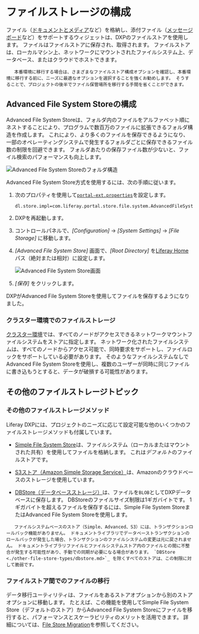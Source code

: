# ファイルストレージの構成

ファイル（[ドキュメントとメディア](../../../collaboration-and-social/collaboration-and-social-overview.md)など）を格納し、添付ファイル（[メッセージボード](../../../collaboration-and-social/collaboration-and-social-overview.md)など）をサポートするウィジェットは、DXPのファイルストアを使用します。 ファイルはファイルストアに保存され、取得されます。 ファイルストアは、ローカルマシン上、ネットワークにマウントされたファイルシステム上、データベース、またはクラウドでホストできます。

``` important::
   本番環境に移行する場合は、さまざまなファイルストア構成オプションを確認し、本番環境に移行する前に、ニーズに最適なオプションを選択することを強くお勧めします。 そうすることで、プロジェクトの後半でファイル保管場所を移行する手間を省くことができます。
```

## Advanced File System Storeの構成

Advanced File System Storeは、フォルダ内のファイルをアルファベット順にネストすることにより、プログラムで数百万のファイルに拡張できるフォルダ構造を作成します。 これにより、より多くのファイルを保存できるようになり、一部のオペレーティングシステムで発生するフォルダごとに保存できるファイル数の制限を回避できます。 フォルダあたりの保存ファイル数が少ないと、ファイル検索のパフォーマンスも向上します。

![Advanced File System Storeのフォルダ構造](./configuring-file-storage/images/01.png)

Advanced File System Store方式を使用するには、次の手順に従います。

1.  次のプロパティを使用して[`portal-ext.properties`](../../../installation-and-upgrades/reference/portal-properties.md)を設定します。

    ``` properties
    dl.store.impl=com.liferay.portal.store.file.system.AdvancedFileSystemStore
    ```

2.  DXPを再起動します。

3.  コントロールパネルで、*[Configuration]* → *[System Settings]* → *[File Storage]* に移動します。

4.  *[Advanced File System Store]* 画面で、*[Root Directory]* を[Liferay Home](../../../installation-and-upgrades/reference/liferay-home.md)パス（絶対または相対）に設定します。

    ![Advanced File System Store画面](./configuring-file-storage/images/02.png)

5.  *[保存]* をクリックします。

DXPがAdvanced File System Storeを使用してファイルを保存するようになりました。

### クラスター環境でのファイルストレージ

[クラスター環境](../../../installation-and-upgrades/setting-up-liferay-dxp/clustering-for-high-availability/clustering-for-high-availability.md)では、すべてのノードがアクセスできるネットワークマウントファイルシステムをストアに指定します。 ネットワーク化されたファイルシステムは、すべてのノードからアクセス可能で、同時要求をサポートし、ファイルロックをサポートしている必要があります。 そのようなファイルシステムなしでAdvanced File System Storeを使用し、複数のユーザーが同時に同じファイルに書き込もうとすると、データが破損する可能性があります。

## その他のファイルストレージトピック

### その他のファイルストレージメソッド

Liferay DXPには、プロジェクトのニーズに応じて設定可能な他のいくつかのファイルストレージメソッドも付属しています。

  - [Simple File System Store](./other-file-store-types/simple-file-system-store.md)は、ファイルシステム（ローカルまたはマウントされた共有）を使用してファイルを格納します。 これは*デフォルト*のファイルストアです。

  - [S3ストア（Amazon Simple Storage Service）](./other-file-store-types/amazon-s3-store.md)は、Amazonのクラウドベースのストレージを使用しています。

  - [DBStore（データベースストレージ）](./other-file-store-types/dbstore.md)は、ファイルを`BLOB`としてDXPデータベースに保存します。 DBStoreのファイルサイズ制限は1ギガバイトです。 1ギガバイトを超えるファイルを保存するには、Simple File System StoreまたはAdvanced File System Storeを使用します。

``` warning::
   ファイルシステムベースのストア（Simple、Advanced、S3）には、トランザクションロールバック機能がありません。 ドキュメントライブラリでデータベーストランザクションのロールバックが発生した場合、トランザクションのファイルシステムの変更は元に戻されません。 ドキュメントライブラリファイルとファイルシステムストア内のファイルとの間に不整合が発生する可能性があり、手動での同期が必要になる場合があります。 `DBStore <./other-file-store-types/dbstore.md>`_ を除くすべてのストアは、この制限に対して脆弱です。
```

### ファイルストア間でのファイルの移行

データ移行ユーティリティは、ファイルをあるストアオプションから別のストアオプションに移動します。 たとえば、この機能を使用してSimple File System Store（デフォルトのストア）からAdvanced File System Storeにファイルを移行すると、パフォーマンスとスケーラビリティのメリットを活用できます。 詳細については、[File Store Migration](./file-store-migration.md)を参照してください。

